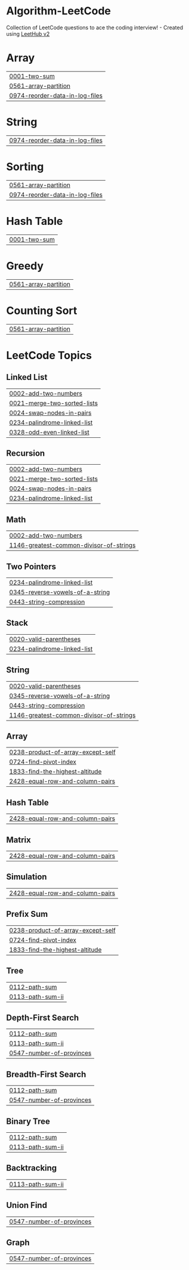 # Algorithm-LeetCode
Collection of LeetCode questions to ace the coding interview! - Created using [LeetHub v2](https://github.com/arunbhardwaj/LeetHub-2.0)


# Array
|  |
| ------- |
| [0001-two-sum](https://github.com/sunjoolee/Algorithm-LeetCode/tree/master/0001-two-sum) |
| [0561-array-partition](https://github.com/sunjoolee/Algorithm-LeetCode/tree/master/0561-array-partition) |
| [0974-reorder-data-in-log-files](https://github.com/sunjoolee/Algorithm-LeetCode/tree/master/0974-reorder-data-in-log-files) |
# String
|  |
| ------- |
| [0974-reorder-data-in-log-files](https://github.com/sunjoolee/Algorithm-LeetCode/tree/master/0974-reorder-data-in-log-files) |
# Sorting
|  |
| ------- |
| [0561-array-partition](https://github.com/sunjoolee/Algorithm-LeetCode/tree/master/0561-array-partition) |
| [0974-reorder-data-in-log-files](https://github.com/sunjoolee/Algorithm-LeetCode/tree/master/0974-reorder-data-in-log-files) |
# Hash Table
|  |
| ------- |
| [0001-two-sum](https://github.com/sunjoolee/Algorithm-LeetCode/tree/master/0001-two-sum) |
# Greedy
|  |
| ------- |
| [0561-array-partition](https://github.com/sunjoolee/Algorithm-LeetCode/tree/master/0561-array-partition) |
# Counting Sort
|  |
| ------- |
| [0561-array-partition](https://github.com/sunjoolee/Algorithm-LeetCode/tree/master/0561-array-partition) |
<!---LeetCode Topics Start-->
# LeetCode Topics
## Linked List
|  |
| ------- |
| [0002-add-two-numbers](https://github.com/sunjoolee/Algorithm-LeetCode/tree/master/0002-add-two-numbers) |
| [0021-merge-two-sorted-lists](https://github.com/sunjoolee/Algorithm-LeetCode/tree/master/0021-merge-two-sorted-lists) |
| [0024-swap-nodes-in-pairs](https://github.com/sunjoolee/Algorithm-LeetCode/tree/master/0024-swap-nodes-in-pairs) |
| [0234-palindrome-linked-list](https://github.com/sunjoolee/Algorithm-LeetCode/tree/master/0234-palindrome-linked-list) |
| [0328-odd-even-linked-list](https://github.com/sunjoolee/Algorithm-LeetCode/tree/master/0328-odd-even-linked-list) |
## Recursion
|  |
| ------- |
| [0002-add-two-numbers](https://github.com/sunjoolee/Algorithm-LeetCode/tree/master/0002-add-two-numbers) |
| [0021-merge-two-sorted-lists](https://github.com/sunjoolee/Algorithm-LeetCode/tree/master/0021-merge-two-sorted-lists) |
| [0024-swap-nodes-in-pairs](https://github.com/sunjoolee/Algorithm-LeetCode/tree/master/0024-swap-nodes-in-pairs) |
| [0234-palindrome-linked-list](https://github.com/sunjoolee/Algorithm-LeetCode/tree/master/0234-palindrome-linked-list) |
## Math
|  |
| ------- |
| [0002-add-two-numbers](https://github.com/sunjoolee/Algorithm-LeetCode/tree/master/0002-add-two-numbers) |
| [1146-greatest-common-divisor-of-strings](https://github.com/sunjoolee/Algorithm-LeetCode/tree/master/1146-greatest-common-divisor-of-strings) |
## Two Pointers
|  |
| ------- |
| [0234-palindrome-linked-list](https://github.com/sunjoolee/Algorithm-LeetCode/tree/master/0234-palindrome-linked-list) |
| [0345-reverse-vowels-of-a-string](https://github.com/sunjoolee/Algorithm-LeetCode/tree/master/0345-reverse-vowels-of-a-string) |
| [0443-string-compression](https://github.com/sunjoolee/Algorithm-LeetCode/tree/master/0443-string-compression) |
## Stack
|  |
| ------- |
| [0020-valid-parentheses](https://github.com/sunjoolee/Algorithm-LeetCode/tree/master/0020-valid-parentheses) |
| [0234-palindrome-linked-list](https://github.com/sunjoolee/Algorithm-LeetCode/tree/master/0234-palindrome-linked-list) |
## String
|  |
| ------- |
| [0020-valid-parentheses](https://github.com/sunjoolee/Algorithm-LeetCode/tree/master/0020-valid-parentheses) |
| [0345-reverse-vowels-of-a-string](https://github.com/sunjoolee/Algorithm-LeetCode/tree/master/0345-reverse-vowels-of-a-string) |
| [0443-string-compression](https://github.com/sunjoolee/Algorithm-LeetCode/tree/master/0443-string-compression) |
| [1146-greatest-common-divisor-of-strings](https://github.com/sunjoolee/Algorithm-LeetCode/tree/master/1146-greatest-common-divisor-of-strings) |
## Array
|  |
| ------- |
| [0238-product-of-array-except-self](https://github.com/sunjoolee/Algorithm-LeetCode/tree/master/0238-product-of-array-except-self) |
| [0724-find-pivot-index](https://github.com/sunjoolee/Algorithm-LeetCode/tree/master/0724-find-pivot-index) |
| [1833-find-the-highest-altitude](https://github.com/sunjoolee/Algorithm-LeetCode/tree/master/1833-find-the-highest-altitude) |
| [2428-equal-row-and-column-pairs](https://github.com/sunjoolee/Algorithm-LeetCode/tree/master/2428-equal-row-and-column-pairs) |
## Hash Table
|  |
| ------- |
| [2428-equal-row-and-column-pairs](https://github.com/sunjoolee/Algorithm-LeetCode/tree/master/2428-equal-row-and-column-pairs) |
## Matrix
|  |
| ------- |
| [2428-equal-row-and-column-pairs](https://github.com/sunjoolee/Algorithm-LeetCode/tree/master/2428-equal-row-and-column-pairs) |
## Simulation
|  |
| ------- |
| [2428-equal-row-and-column-pairs](https://github.com/sunjoolee/Algorithm-LeetCode/tree/master/2428-equal-row-and-column-pairs) |
## Prefix Sum
|  |
| ------- |
| [0238-product-of-array-except-self](https://github.com/sunjoolee/Algorithm-LeetCode/tree/master/0238-product-of-array-except-self) |
| [0724-find-pivot-index](https://github.com/sunjoolee/Algorithm-LeetCode/tree/master/0724-find-pivot-index) |
| [1833-find-the-highest-altitude](https://github.com/sunjoolee/Algorithm-LeetCode/tree/master/1833-find-the-highest-altitude) |
## Tree
|  |
| ------- |
| [0112-path-sum](https://github.com/sunjoolee/Algorithm-LeetCode/tree/master/0112-path-sum) |
| [0113-path-sum-ii](https://github.com/sunjoolee/Algorithm-LeetCode/tree/master/0113-path-sum-ii) |
## Depth-First Search
|  |
| ------- |
| [0112-path-sum](https://github.com/sunjoolee/Algorithm-LeetCode/tree/master/0112-path-sum) |
| [0113-path-sum-ii](https://github.com/sunjoolee/Algorithm-LeetCode/tree/master/0113-path-sum-ii) |
| [0547-number-of-provinces](https://github.com/sunjoolee/Algorithm-LeetCode/tree/master/0547-number-of-provinces) |
## Breadth-First Search
|  |
| ------- |
| [0112-path-sum](https://github.com/sunjoolee/Algorithm-LeetCode/tree/master/0112-path-sum) |
| [0547-number-of-provinces](https://github.com/sunjoolee/Algorithm-LeetCode/tree/master/0547-number-of-provinces) |
## Binary Tree
|  |
| ------- |
| [0112-path-sum](https://github.com/sunjoolee/Algorithm-LeetCode/tree/master/0112-path-sum) |
| [0113-path-sum-ii](https://github.com/sunjoolee/Algorithm-LeetCode/tree/master/0113-path-sum-ii) |
## Backtracking
|  |
| ------- |
| [0113-path-sum-ii](https://github.com/sunjoolee/Algorithm-LeetCode/tree/master/0113-path-sum-ii) |
## Union Find
|  |
| ------- |
| [0547-number-of-provinces](https://github.com/sunjoolee/Algorithm-LeetCode/tree/master/0547-number-of-provinces) |
## Graph
|  |
| ------- |
| [0547-number-of-provinces](https://github.com/sunjoolee/Algorithm-LeetCode/tree/master/0547-number-of-provinces) |
<!---LeetCode Topics End-->